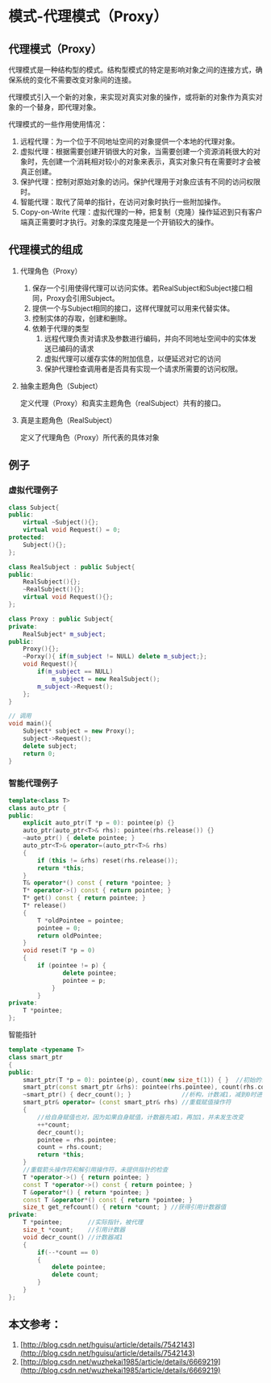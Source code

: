 # 模式-代理模式（Proxy）

## 代理模式（Proxy）

代理模式是一种结构型的模式。结构型模式的特定是影响对象之间的连接方式，确保系统的变化不需要改变对象间的连接。  


代理模式引入一个新的对象，来实现对真实对象的操作，或将新的对象作为真实对象的一个替身，即代理对象。

代理模式的一些作用使用情况：

1. 远程代理：为一个位于不同地址空间的对象提供一个本地的代理对象。
2. 虚拟代理：根据需要创建开销很大的对象，当需要创建一个资源消耗很大的对象时，先创建一个消耗相对较小的对象来表示，真实对象只有在需要时才会被真正创建。
3. 保护代理：控制对原始对象的访问。保护代理用于对象应该有不同的访问权限时。
4. 智能代理：取代了简单的指针，在访问对象时执行一些附加操作。
5. Copy-on-Write 代理：虚拟代理的一种，把复制（克隆）操作延迟到只有客户端真正需要时才执行。对象的深度克隆是一个开销较大的操作。

## 代理模式的组成

1. 代理角色（Proxy）
   1. 保存一个引用使得代理可以访问实体。若RealSubject和Subject接口相同，Proxy会引用Subject。
   2. 提供一个与Subject相同的接口，这样代理就可以用来代替实体。
   3. 控制实体的存取，创建和删除。
   4. 依赖于代理的类型
      1. 远程代理负责对请求及参数进行编码，并向不同地址空间中的实体发送已编码的请求
      2. 虚拟代理可以缓存实体的附加信息，以便延迟对它的访问
      3. 保护代理检查调用者是否具有实现一个请求所需要的访问权限。

2. 抽象主题角色（Subject）

   定义代理（Proxy）和真实主题角色（realSubject）共有的接口。

3. 真是主题角色（RealSubject）

   定义了代理角色（Proxy）所代表的具体对象



## 例子

### 虚拟代理例子

``` cpp
class Subject{
public:
    virtual ~Subject(){};
    virtual void Request() = 0;
protected:
    Subject(){};
};

class RealSubject : public Subject{
public:
    RealSubject(){};
    ~RealSubject(){};
    virtual void Request(){};
};

class Proxy : public Subject{
private:
    RealSubject* m_subject;
public:
    Proxy(){};
    ~Porxy(){ if(m_subject != NULL) delete m_subject;};
    void Request(){
        if(m_subject == NULL)
            m_subject = new RealSubject();
        m_subject->Request();
    };
}

// 调用
void main(){
    Subject* subject = new Proxy();
    subject->Request();
    delete subject;
    return 0;
}
```

### 智能代理例子

``` cpp
template<class T>    
class auto_ptr {    
public:    
    explicit auto_ptr(T *p = 0): pointee(p) {}    
    auto_ptr(auto_ptr<T>& rhs): pointee(rhs.release()) {}    
    ~auto_ptr() { delete pointee; }    
    auto_ptr<T>& operator=(auto_ptr<T>& rhs)    
    {    
        if (this != &rhs) reset(rhs.release());    
        return *this;    
    }    
    T& operator*() const { return *pointee; }    
    T* operator->() const { return pointee; }    
    T* get() const { return pointee; }    
    T* release()    
    {    
        T *oldPointee = pointee;    
        pointee = 0;    
        return oldPointee;    
    }    
    void reset(T *p = 0)    
    {    
        if (pointee != p) {    
               delete pointee;    
               pointee = p;    
            }    
        }    
private:    
    T *pointee;    
};
```

智能指针

``` cpp
template <typename T>  
class smart_ptr  
{  
public:  
    smart_ptr(T *p = 0): pointee(p), count(new size_t(1)) { }  //初始的计数值为1  
    smart_ptr(const smart_ptr &rhs): pointee(rhs.pointee), count(rhs.count) { ++*count; } //拷贝构造函数，计数加1  
    ~smart_ptr() { decr_count(); }              //析构，计数减1，减到0时进行垃圾回收，即释放空间  
    smart_ptr& operator= (const smart_ptr& rhs) //重载赋值操作符  
    {  
        //给自身赋值也对，因为如果自身赋值，计数器先减1，再加1，并未发生改变  
        ++*count;  
        decr_count();  
        pointee = rhs.pointee;  
        count = rhs.count;  
        return *this;  
    }    
    //重载箭头操作符和解引用操作符，未提供指针的检查  
    T *operator->() { return pointee; }  
    const T *operator->() const { return pointee; }  
    T &operator*() { return *pointee; }  
    const T &operator*() const { return *pointee; }  
    size_t get_refcount() { return *count; } //获得引用计数器值  
private:   
    T *pointee;       //实际指针，被代理    
    size_t *count;    //引用计数器  
    void decr_count() //计数器减1  
    {  
        if(--*count == 0)   
        {  
            delete pointee;  
            delete count;  
        }  
    }  
};
```



## 本文参考：

1. [http://blog.csdn.net/hguisu/article/details/7542143](http://blog.csdn.net/hguisu/article/details/7542143)
2. [http://blog.csdn.net/wuzhekai1985/article/details/6669219](http://blog.csdn.net/wuzhekai1985/article/details/6669219)
